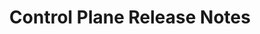 ---
title: 'Control Plane Release Notes'
linkTitle: 'Control Plane Release Notes'
type: blog
description: >
    Release notes related to the Trustgrid Control Plane Services
---